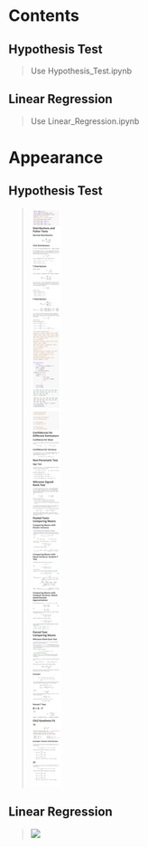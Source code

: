 # Contents

## Hypothesis Test
> Use Hypothesis_Test.ipynb


## Linear Regression
> Use Linear_Regression.ipynb




# Appearance

## Hypothesis Test
> ![](Hypothesis_Test.png)


## Linear Regression
> ![](Linear_Regression.png)
